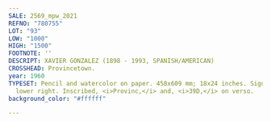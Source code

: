 ```yaml
---
SALE: 2569_mpw_2021
REFNO: "780755"
LOT: "93"
LOW: "1000"
HIGH: "1500"
FOOTNOTE: ''
DESCRIPT: XAVIER GONZALEZ (1898 - 1993, SPANISH/AMERICAN)
CROSSHEAD: Provincetown.
year: 1960
TYPESET: Pencil and watercolor on paper. 458x609 mm; 18x24 inches. Signed, <i>XG,</i>
  lower right. Inscribed, <i>Provinc,</i> and, <i>39D,</i> on verso.
background_color: "#ffffff"

---
```

